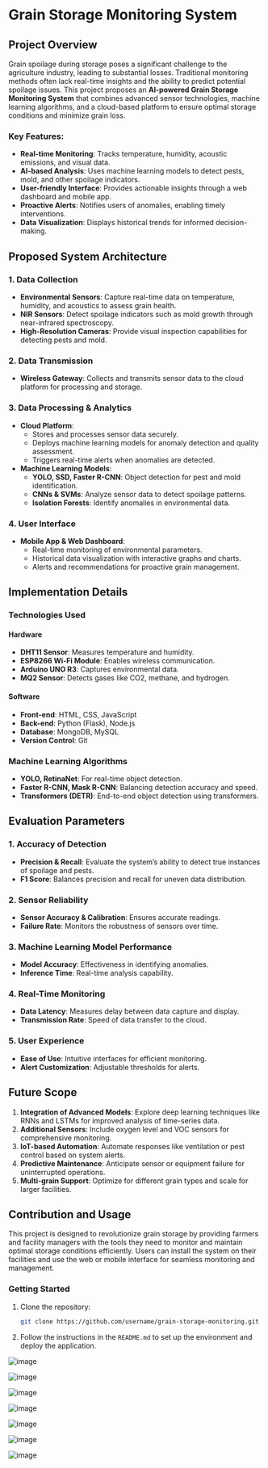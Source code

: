 # Grain Storage Monitoring System  

## Project Overview  

Grain spoilage during storage poses a significant challenge to the agriculture industry, leading to substantial losses. Traditional monitoring methods often lack real-time insights and the ability to predict potential spoilage issues. This project proposes an **AI-powered Grain Storage Monitoring System** that combines advanced sensor technologies, machine learning algorithms, and a cloud-based platform to ensure optimal storage conditions and minimize grain loss.  

### Key Features:  
- **Real-time Monitoring**: Tracks temperature, humidity, acoustic emissions, and visual data.  
- **AI-based Analysis**: Uses machine learning models to detect pests, mold, and other spoilage indicators.  
- **User-friendly Interface**: Provides actionable insights through a web dashboard and mobile app.  
- **Proactive Alerts**: Notifies users of anomalies, enabling timely interventions.  
- **Data Visualization**: Displays historical trends for informed decision-making.  





## Proposed System Architecture  

### **1. Data Collection**  
- **Environmental Sensors**: Capture real-time data on temperature, humidity, and acoustics to assess grain health.  
- **NIR Sensors**: Detect spoilage indicators such as mold growth through near-infrared spectroscopy.  
- **High-Resolution Cameras**: Provide visual inspection capabilities for detecting pests and mold.  

### **2. Data Transmission**  
- **Wireless Gateway**: Collects and transmits sensor data to the cloud platform for processing and storage.  

### **3. Data Processing & Analytics**  
- **Cloud Platform**:  
  - Stores and processes sensor data securely.  
  - Deploys machine learning models for anomaly detection and quality assessment.  
  - Triggers real-time alerts when anomalies are detected.  
- **Machine Learning Models**:  
  - **YOLO, SSD, Faster R-CNN**: Object detection for pest and mold identification.  
  - **CNNs & SVMs**: Analyze sensor data to detect spoilage patterns.  
  - **Isolation Forests**: Identify anomalies in environmental data.  

### **4. User Interface**  
- **Mobile App & Web Dashboard**:  
  - Real-time monitoring of environmental parameters.  
  - Historical data visualization with interactive graphs and charts.  
  - Alerts and recommendations for proactive grain management.  

## Implementation Details  

### **Technologies Used**  
#### **Hardware**  
- **DHT11 Sensor**: Measures temperature and humidity.  
- **ESP8266 Wi-Fi Module**: Enables wireless communication.  
- **Arduino UNO R3**: Captures environmental data.  
- **MQ2 Sensor**: Detects gases like CO2, methane, and hydrogen.  

#### **Software**  
- **Front-end**: HTML, CSS, JavaScript  
- **Back-end**: Python (Flask), Node.js  
- **Database**: MongoDB, MySQL  
- **Version Control**: Git  

### **Machine Learning Algorithms**  
- **YOLO, RetinaNet**: For real-time object detection.  
- **Faster R-CNN, Mask R-CNN**: Balancing detection accuracy and speed.  
- **Transformers (DETR)**: End-to-end object detection using transformers.  



## Evaluation Parameters  

### **1. Accuracy of Detection**  
- **Precision & Recall**: Evaluate the system’s ability to detect true instances of spoilage and pests.  
- **F1 Score**: Balances precision and recall for uneven data distribution.  

### **2. Sensor Reliability**  
- **Sensor Accuracy & Calibration**: Ensures accurate readings.  
- **Failure Rate**: Monitors the robustness of sensors over time.  

### **3. Machine Learning Model Performance**  
- **Model Accuracy**: Effectiveness in identifying anomalies.  
- **Inference Time**: Real-time analysis capability.  

### **4. Real-Time Monitoring**  
- **Data Latency**: Measures delay between data capture and display.  
- **Transmission Rate**: Speed of data transfer to the cloud.  

### **5. User Experience**  
- **Ease of Use**: Intuitive interfaces for efficient monitoring.  
- **Alert Customization**: Adjustable thresholds for alerts.  



## Future Scope  

1. **Integration of Advanced Models**: Explore deep learning techniques like RNNs and LSTMs for improved analysis of time-series data.  
2. **Additional Sensors**: Include oxygen level and VOC sensors for comprehensive monitoring.  
3. **IoT-based Automation**: Automate responses like ventilation or pest control based on system alerts.  
4. **Predictive Maintenance**: Anticipate sensor or equipment failure for uninterrupted operations.  
5. **Multi-grain Support**: Optimize for different grain types and scale for larger facilities.  



## Contribution and Usage  

This project is designed to revolutionize grain storage by providing farmers and facility managers with the tools they need to monitor and maintain optimal storage conditions efficiently. Users can install the system on their facilities and use the web or mobile interface for seamless monitoring and management.  

### **Getting Started**  
1. Clone the repository:  
   ```bash  
   git clone https://github.com/username/grain-storage-monitoring.git  
   ```  
2. Follow the instructions in the `README.md` to set up the environment and deploy the application.

![image](https://github.com/user-attachments/assets/04fe9587-503d-458e-b610-826b2f3203f5)

![image](https://github.com/user-attachments/assets/76311929-36ef-40a8-a451-c07f4e2180f4)

![image](https://github.com/user-attachments/assets/91ef3c7d-3f4d-40f8-958b-ae6b6e636ee0)

![image](https://github.com/user-attachments/assets/edc1dc13-0ae5-4c9a-b315-bd0f8033a1a4)

![image](https://github.com/user-attachments/assets/24d13b9a-4cff-4ba9-89bf-3455ad8deded)

![image](https://github.com/user-attachments/assets/e746051f-e690-472f-9fd0-d4ec21a41e9c)

![image](https://github.com/user-attachments/assets/aaa7057c-5d3a-4aa5-abdf-302977eb3cbd)







  



